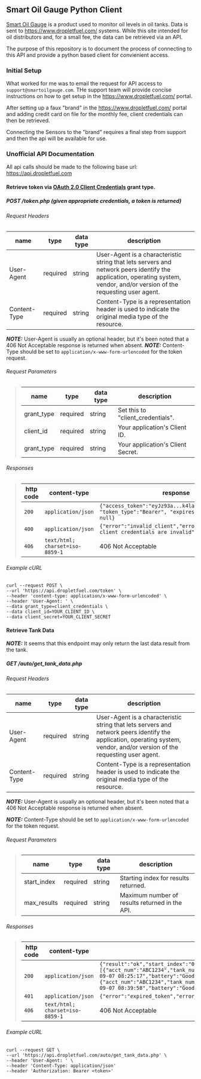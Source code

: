 ## Smart Oil Gauge Python Client

[Smart Oil Gauge](https://www.smartoilgauge.com/) is a product used to monitor 
oil levels in oil tanks.  Data is sent to <https://www.dropletfuel.com/> 
systems. While this site intended for oil distributors and, for a small fee, 
the data can be retrieved via an API.

The purpose of this repository is to document the process of connecting to this
API and provide a python based client for convienient access.

### Initial Setup

What worked for me was to email the request for API access to 
`support@smartoilgauge.com`. THe support team will provide concise instructions
on how to get setup in the <https://www.dropletfuel.com/> portal. 

After setting up a faux "brand" in the <https://www.dropletfuel.com/> portal 
and adding credit card on file for the monthly fee, client credentials can then
be retrieved.

Connecting the Sensors to the "brand" requires a final step from support and then
the api will be available for use.

### Unofficial API Documentation

All api calls should be made to the following base url: <https://api.dropletfuel.com>

#### Retrieve token via [OAuth 2.0 Client Credentials](https://oauth.net/2/grant-types/client-credentials/) grant type.

##### POST /token.php (given appropriate credentials, a token is returned)

###### Request Headers

| name         | type     | data type | description                                                                                                                                                                |
|--------------|----------|-----------|----------------------------------------------------------------------------------------------------------------------------------------------------------------------------|
| User-Agent   | required | string    | User-Agent is a characteristic string that lets servers and network peers identify the application, operating system, vendor, and/or version of the requesting user agent. |
| Content-Type | required | string    | Content-Type is a representation header is used to indicate the original media type of the resource.                                                                       |

**_NOTE:_** User-Agent is usually an optional header, but it's been noted that a 406 Not Acceptable response is returned when absent.
**_NOTE:_** Content-Type should be set to `application/x-www-form-urlencoded` for the token request.

###### Request Parameters

> | name         | type     | data type | description                       |
> |--------------|----------|-----------|-----------------------------------|
> | grant_type   | required | string    | Set this to "client_credentials". |
> | client_id    | required | string    | Your application's Client ID.     |
> | grant_type   | required | string    | Your application's Client Secret. |


###### Responses

> | http code | content-type                    | response                                                                                         |
> |-----------|---------------------------------|--------------------------------------------------------------------------------------------------|
> | `200`     | `application/json`              | `{"access_token":"eyJz93a...k4laUWw", "token_type":"Bearer", "expires_in":3600, "scope": null}`  |
> | `400`     | `application/json`              | `{"error":"invalid_client","error_description":"The client credentials are invalid"}`            |
> | `406`     | `text/html; charset=iso-8859-1` | 406 Not Acceptable                                                                               |

###### Example cURL

```shell
curl --request POST \
--url 'https://api.dropletfuel.com/token' \
--header 'content-type: application/x-www-form-urlencoded' \
--header 'User-Agent: ' \
--data grant_type=client_credentials \
--data client_id=YOUR_CLIENT_ID \
--data client_secret=YOUR_CLIENT_SECRET
```

#### Retrieve Tank Data

**_NOTE:_** It seems that this endpoint may only return the last data result from the tank.


##### GET /auto/get_tank_data.php

###### Request Headers

| name         | type     | data type | description                                                                                                                                                                |
|--------------|----------|-----------|----------------------------------------------------------------------------------------------------------------------------------------------------------------------------|
| User-Agent   | required | string    | User-Agent is a characteristic string that lets servers and network peers identify the application, operating system, vendor, and/or version of the requesting user agent. |
| Content-Type | required | string    | Content-Type is a representation header is used to indicate the original media type of the resource.                                                                       |

**_NOTE:_** User-Agent is usually an optional header, but it's been noted that a 406 Not Acceptable response is returned when absent.

**_NOTE:_** Content-Type should be set to `application/x-www-form-urlencoded` for the token request.


###### Request Parameters

> | name        | type     | data type | description                                    |
> |-------------|----------|-----------|------------------------------------------------|
> | start_index | required | string    | Starting index for results returned.           |
> | max_results | required | string    | Maximum number of results returned in the API. |


###### Responses

> | http code | content-type                    | response                                                                                                                                                                                                                                                                                                                                                                            |
> |-----------|---------------------------------|-------------------------------------------------------------------------------------------------------------------------------------------------------------------------------------------------------------------------------------------------------------------------------------------------------------------------------------------------------------------------------------|
> | `200`     | `application/json`              | `{"result":"ok","start_index":"0","max_results":"1000","data":[{"acct_num":"ABC1234","tank_num":"1","gallons":"307.74","tank_volume":"660","sensor_id":"1123456789","last_read":"2023-09-07 08:25:17","battery":"Good"},{"acct_num":"ABC1234","tank_num":"1","gallons":"178.72","tank_volume":"660","sensor_id":"1123456789","last_read":"2023-09-07 08:39:58","battery":"Good"}]}` |
> | `401`     | `application/json`              | `{"error":"expired_token","error_description":"The access token provided is invalid"}`                                                                                                                                                                                                                                                                                              |
> | `406`     | `text/html; charset=iso-8859-1` | 406 Not Acceptable                                                                                                                                                                                                                                                                                                                                                                  |


###### Example cURL

```shell
curl --request GET \
--url 'https://api.dropletfuel.com/auto/get_tank_data.php' \
--header 'User-Agent: ' \
--header 'Content-Type: application/json'
--header 'Authorization: Bearer <token>'
```
